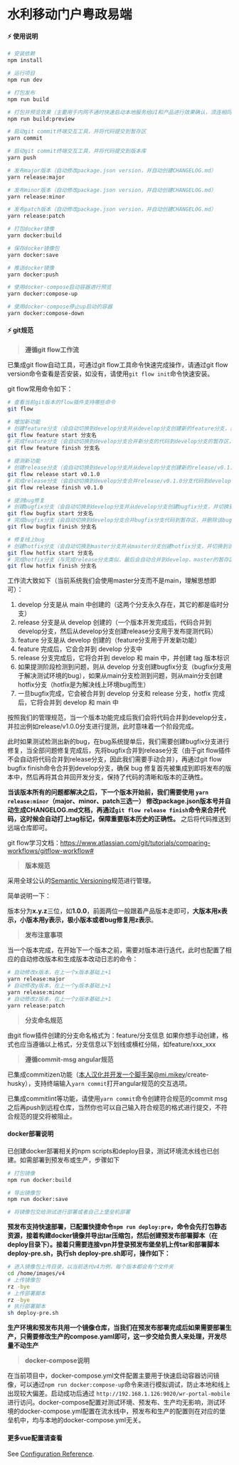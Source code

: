 # 水利移动门户粤政易端

#### ⚡ 使用说明

```bash
# 安装依赖
npm install

# 运行项目
npm run dev

# 打包发布
npm run build

# 打包并预览效果（主要用于内网不通时快速启动本地服务给UI和产品进行效果确认，须连相同wifi）
npm run build:preview

# 启动git commit终端交互工具，并将代码提交到暂存区
yarn commit

# 启动git commit终端交互工具，并将代码提交到版本库
yarn push

# 发布major版本（自动修改package.json version，并自动创建CHANGELOG.md）
yarn release:major

# 发布minor版本（自动修改package.json version，并自动创建CHANGELOG.md）
yarn release:minor

# 发布patch版本（自动修改package.json version，并自动创建CHANGELOG.md）
yarn release:patch

# 打包docker镜像
yarn docker:build

# 保存docker镜像包
yarn docker:save

# 推送docker镜像
yarn docker:push

# 使用docker-compose启动容器进行预览
yarn docker:compose-up

# 使用docker-compose停止up启动的容器
yarn docker:compose-down
```

#### ⚡ git规范

> **遵循git flow工作流**

已集成git flow自动工具，可通过git flow工具命令快速完成操作，请通过git flow version命令查看是否安装，如没有，请使用`git flow init`命令快速安装。

git flow常用命令如下：

```bash
# 查看当前git版本的flow插件支持哪些命令
git flow

# 增加新功能
# 创建feature分支（会自动切换到develop分支并从develop分支创建新的feature分支，并切换到新分支）
git flow feature start 分支名
# 完成feature分支（会自动切换到develop分支合并新分支的代码到develop分支的暂存区，然后删除本地和远端的新分支）
git flow feature finish 分支名

# 提测新功能
# 创建release分支（会自动切换到develop分支并从develop分支创建新的release/v0.1.0分支，并切换到该分支）
git flow release start v0.1.0
# 完成release分支（会自动切换到develop分支合并release/v0.1.0分支代码到develop、master的暂存区，且自动以分支名打上tag标记，如v0.1.0，然后删除本地和远端的release/v0.1.0分支）
git flow release finish v0.1.0

# 提测bug修复
# 创建bugfix分支（会自动切换到develop分支并从develop分支创建bugfix分支，并切换到该分支）
git flow bugfix start 分支名
# 完成bugfix分支（会自动切换到develop分支合并bugfix分支代码到暂存区，并删除该bugfix分支）
git flow bugfix finish 分支名

# 修复线上bug
# 创建hotfix分支（会自动切换到master分支并从master分支创建hotfix分支，并切换到该分支）
git flow hotfix start 分支名
# 完成hotfix分支（与完成release分支类似，最后会自动合并到develop、master的暂存区）
git flow hotfix finish 分支名
```

工作流大致如下（当前系统我们会使用master分支而不是main，理解思想即可）：

1. develop 分支是从 main 中创建的（这两个分支永久存在，其它的都是临时分支）
2. release 分支是从 develop 创建的（一个版本开发完成后，代码合并到develop分支，然后从develop分支创建release分支用于发布提测代码）
3. feature 分支是从 develop 创建的（feature分支用于开发新功能）
4. feature 完成后，它会合并到 develop 分支中
5. release 分支完成后，它将合并到 develop 和 main 中，并创建 tag 版本标识
6. 如果提测阶段检测到问题，则从 develop 分支创建bugfix分支（bugfix分支用于解决测试环境的bug），如果从main分支检测到问题，则从main分支创建hotfix分支（hotfix是为解决线上环境bug而生）
7. 一旦bugfix完成，它会被合并到 develop 分支和 release 分支，hotfix 完成后，它将合并到 develop 和 main 中

按照我们的管理规范，当一个版本功能完成后我们会将代码合并到develop分支，并拉出例如release/v1.0.0分支进行提测，此时意味着一个阶段完成。

此时如果测试检测出新的bug，在bug系统提单后，我们需要创建bugfix分支进行修复，当全部问题修复完成后，先将bugfix合并到release分支（由于git flow插件不会自动将代码合并到release分支，因此我们需要手动合并），再通过git flow bugfix finish命令合并到develop分支，确保 bug 修复首先被集成到即将发布的版本中，然后再将其合并回开发分支，保持了代码的清晰和版本的正确性。

**当该版本所有的问题都解决之后，下一个版本开始前，我们需要使用 `yarn release:minor`（major、minor、patch三选一） 修改package.json版本号并自动生成CHANGELOG.md文档，再通过`git flow release finish`命令来合并代码，这时候会自动打上tag标记，保障重要版本历史的正确性。** 之后将代码推送到远端仓库即可。

git flow学习文档：<https://www.atlassian.com/git/tutorials/comparing-workflows/gitflow-workflow#>

> **版本规范**

采用全球公认的[Semantic Versioning](https://semver.org/)规范进行管理。

简单说明一下：

版本分为**x.y.z**三位，如**1.0.0**，前面两位一般跟着产品版本走即可，**大版本用x表示，小版本用y表示，极小版本或者bug修复用z表示**。

> **发布注意事项**

当一个版本完成，在开始下一个版本之前，需要对版本进行迭代，此时也配置了相应的自动修改版本和生成版本改动日志的命令：

```bash
# 自动修改x版本，在上一个x版本基础上+1
yarn release:major
# 自动修改y版本，在上一个y版本基础上+1
yarn release:minor
# 自动修改z版本，在上一个z版本基础上+1
yarn release:patch
```

> **分支命名规范**

由git flow插件创建的分支命名格式为：feature/分支信息
如果你想手动创建，格式也应当遵循以上格式，分支信息以下划线或横杠分隔，如feature/xxx_xxx

> **遵循commit-msg angular规范**

已集成commitizen功能（本人汉化并开发一个脚手架@mi.mikey/create-husky），支持终端输入`yarn commit`打开angular规范的交互选项。

已集成commitlint等功能，请使用`yarn commit`命令创建符合规范的commit msg之后再push到远程仓库，当然你也可以自己输入符合规范的格式进行提交，不符合规范的提交将被阻止。

#### docker部署说明

已创建docker部署相关的npm scripts和deploy目录，测试环境流水线也已创建。如需部署到预发布或生产，步骤如下

```bash
# 打包镜像
npm run docker:build

# 导出镜像包
npm run docker:save

# 将镜像包交给测试进行部署或者自己上堡垒机部署
```

**预发布支持快速部署，已配置快捷命令`npm run deploy:pre`，命令会先打包静态资源，接着构建docker镜像并导出tar压缩包，然后创建预发布部署脚本（在deploy目录下）。接着只需要连接vpn并登录预发布堡垒机上传tar和部署脚本deploy-pre.sh，执行sh deploy-pre.sh即可，操作如下：**

```bash
# 进入镜像包上传目录，以当前迭代v4为例，每个版本都会有个文件夹
cd /home/images/v4
# 上传镜像包
rz -bye
# 上传部署脚本
rz -bye
# 执行部署脚本
sh deploy-pre.sh
```

**生产环境和预发布共用一个镜像仓库，当我们在预发布部署完成后如果需要部署生产，只需要修改生产的compose.yaml即可，这一步交给负责人来处理，开发尽量不动生产**

> **docker-compose说明**

在当前项目中，docker-compose.yml文件配置主要用于快速启动容器访问镜像，可以通过`npm run docker:compose-up`命令来进行模拟调试，防止本地和线上出现较大偏差。启动成功后通过 `http://192.168.1.126:9020/wr-portal-mobile` 进行访问。docker-compose配置对测试环境、预发布、生产均无影响，测试环境的docker-compose.yml配置在流水线中，预发布和生产的配置则在对应的堡垒机中，均与本地的docker-compose.yml无关。

#### 更多vue配置请查看

See [Configuration Reference](https://cli.vuejs.org/config/).
